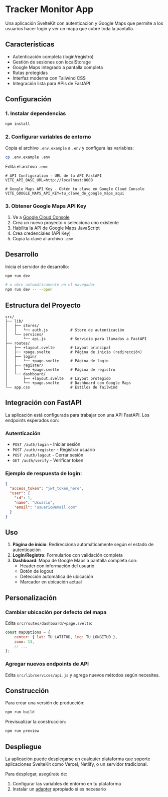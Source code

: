 # Tracker Monitor App

Una aplicación SvelteKit con autenticación y Google Maps que permite a los usuarios hacer login y ver un mapa que cubre toda la pantalla.

## Características

- Autenticación completa (login/registro)
- Gestión de sesiones con localStorage
- Google Maps integrado a pantalla completa
- Rutas protegidas
- Interfaz moderna con Tailwind CSS
- Integración lista para APIs de FastAPI

## Configuración

### 1. Instalar dependencias

```bash
npm install
```

### 2. Configurar variables de entorno

Copia el archivo `.env.example` a `.env` y configura las variables:

```bash
cp .env.example .env
```

Edita el archivo `.env`:

```env
# API Configuration - URL de tu API FastAPI
VITE_API_BASE_URL=http://localhost:8000

# Google Maps API Key - Obtén tu clave en Google Cloud Console
VITE_GOOGLE_MAPS_API_KEY=tu_clave_de_google_maps_aqui
```

### 3. Obtener Google Maps API Key

1. Ve a [Google Cloud Console](https://console.cloud.google.com/)
2. Crea un nuevo proyecto o selecciona uno existente
3. Habilita la API de Google Maps JavaScript
4. Crea credenciales (API Key)
5. Copia la clave al archivo `.env`

## Desarrollo

Inicia el servidor de desarrollo:

```bash
npm run dev

# o abre automáticamente en el navegador
npm run dev -- --open
```

## Estructura del Proyecto

```
src/
├── lib/
│   ├── stores/
│   │   └── auth.js          # Store de autenticación
│   └── services/
│       └── api.js           # Servicio para llamadas a FastAPI
├── routes/
│   ├── +layout.svelte       # Layout principal
│   ├── +page.svelte         # Página de inicio (redirección)
│   ├── login/
│   │   └── +page.svelte     # Página de login
│   ├── register/
│   │   └── +page.svelte     # Página de registro
│   └── dashboard/
│       ├── +layout.svelte   # Layout protegido
│       └── +page.svelte     # Dashboard con Google Maps
└── app.css                  # Estilos de Tailwind
```

## Integración con FastAPI

La aplicación está configurada para trabajar con una API FastAPI. Los endpoints esperados son:

### Autenticación
- `POST /auth/login` - Iniciar sesión
- `POST /auth/register` - Registrar usuario
- `POST /auth/logout` - Cerrar sesión
- `GET /auth/verify` - Verificar token

### Ejemplo de respuesta de login:
```json
{
  "access_token": "jwt_token_here",
  "user": {
    "id": 1,
    "name": "Usuario",
    "email": "usuario@email.com"
  }
}
```

## Uso

1. **Página de inicio**: Redirecciona automáticamente según el estado de autenticación
2. **Login/Registro**: Formularios con validación completa
3. **Dashboard**: Mapa de Google Maps a pantalla completa con:
   - Header con información del usuario
   - Botón de logout
   - Detección automática de ubicación
   - Marcador en ubicación actual

## Personalización

### Cambiar ubicación por defecto del mapa
Edita `src/routes/dashboard/+page.svelte`:

```javascript
const mapOptions = {
    center: { lat: TU_LATITUD, lng: TU_LONGITUD },
    zoom: 13,
    // ...
};
```

### Agregar nuevos endpoints de API
Edita `src/lib/services/api.js` y agrega nuevos métodos según necesites.

## Construcción

Para crear una versión de producción:

```bash
npm run build
```

Previsualizar la construcción:

```bash
npm run preview
```

## Despliegue

La aplicación puede desplegarse en cualquier plataforma que soporte aplicaciones SvelteKit como Vercel, Netlify, o un servidor tradicional.

Para desplegar, asegúrate de:
1. Configurar las variables de entorno en tu plataforma
2. Instalar un [adapter](https://svelte.dev/docs/kit/adapters) apropiado si es necesario
